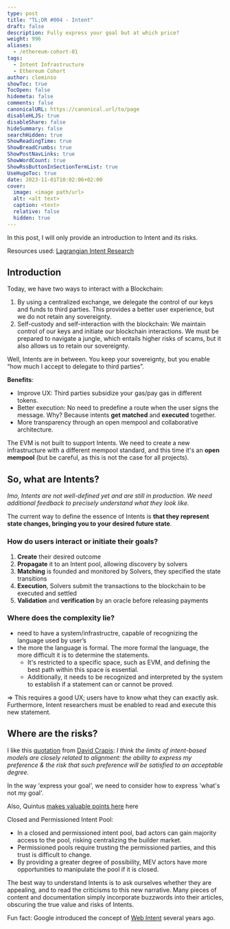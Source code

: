 ```yaml
---
type: post
title: "TL;DR #004 - Intent"
draft: false
description: Fully express your goal but at which price?
weight: 996
aliases:
  - /ethereum-cohort-01
tags:
  - Intent Infrastructure
  - Ethereum Cohort
author: cleminso
showToc: true
TocOpen: false
hidemeta: false
comments: false
canonicalURL: https://canonical.url/to/page
disableHLJS: true
disableShare: false
hideSummary: false
searchHidden: true
ShowReadingTime: true
ShowBreadCrumbs: true
ShowPostNavLinks: true
ShowWordCount: true
ShowRssButtonInSectionTermList: true
UseHugoToc: true
date: 2023-11-01T10:02:06+02:00
cover:
  image: <image path/url>
  alt: <alt text>
  caption: <text>
  relative: false
  hidden: true
---
```


In this post, I will only provide an introduction to Intent and its risks.

Resources used: [Lagrangian Intent Research](https://blog.20squares.xyz//lagrangian-intent-search-i/)

## Introduction

Today, we have two ways to interact with a Blockchain:

1. By using a centralized exchange, we delegate the control of our keys and funds to third parties. This provides a better user experience, but we do not retain any sovereignty.
2. Self-custody and self-interaction with the blockchain: We maintain control of our keys and initiate our blockchain interactions. We must be prepared to navigate a jungle, which entails higher risks of scams, but it also allows us to retain our sovereignty.

Well, Intents are in between. You keep your sovereignty, but you enable “how much I accept to delegate to third parties”.

**Benefits**:

-  Improve UX: Third parties subsidize your gas/pay gas in different tokens.
- Better execution: No need to predefine a route when the user signs the message. Why? Because intents **get matched** and **executed** together.
- More transparency through an open mempool and collaborative architecture.

The EVM is not built to support Intents. We need to create a new infrastructure with a different mempool standard, and this time it's an **open mempool** (but be careful, as this is not the case for all projects).

## So, what are Intents?

*Imo, Intents are not well-defined yet and are still in production. We need additional feedback to precisely understand what they look like.*

The current way to define the essence of Intents is **that they represent state changes, bringing you to your desired future state**.

### How do users interact or initiate their goals?

1. **Create** their desired outcome 
2. **Propagate** it to an Intent pool, allowing discovery by solvers
3. **Matching** is founded and monitored by Solvers, they specified the state transitions
4. **Execution**, Solvers submit the transactions to the blockchain to be executed and settled
5. **Validation** and **verification** by an oracle before releasing payments

### Where does the complexity lie?

- need to have a system/infrastructre, capable of recognizing the language used by user’s
- the more the language is formal. The more formal the language, the more difficult it is to determine the statements.
    - It's restricted to a specific space, such as EVM, and defining the best path within this space is essential.
    - Additionally, it needs to be recognized and interpreted by the system to establish if a statement can or cannot be proved.

⇒ This requires a good UX; users have to know what they can exactly ask. Furthermore, Intent researchers must be enabled to read and execute this new statement.

## Where are the risks?

I like this [quotation](https://twitter.com/DavideCrapis/status/1684685728360640513) from [David Crapis](https://twitter.com/DavideCrapis): *I think the limits of intent-based models are closely related to alignment: the ability to express my preference & the risk that such preference will be satisfied to an acceptable degree.*

In the way 'express your goal', we need to consider how to express 'what's not my goal'.

Also, Quintus [makes valuable points here](https://twitter.com/0xQuintus/status/1664288412281737216) here

 Closed and Permissioned Intent Pool: 

- In a closed and permissioned intent pool, bad actors can gain majority access to the pool, risking centralizing the builder market.
- Permissioned pools require trusting the permissioned parties, and this trust is difficult to change.
- By providing a greater degree of possibility, MEV actors have more opportunities to manipulate the pool if it is closed.

The best way to understand Intents is to ask ourselves whether they are appealing, and to read the criticisms to this new narrative. Many pieces of content and documentation simply incorporate buzzwords into their articles, obscuring the true value and risks of Intents.

Fun fact: Google introduced the concept of [Web Intent](https://www.w3.org/TR/web-intents/) several years ago.

